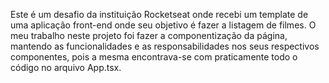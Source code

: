 Este é um desafio da instituição Rocketseat onde recebi um template de uma aplicação front-end onde seu objetivo é fazer a listagem de filmes.
O meu trabalho neste projeto foi fazer a componentização da página, mantendo as funcionalidades e as responsabilidades nos seus respectivos componentes, pois a mesma encontrava-se com praticamente todo o código no arquivo App.tsx.
